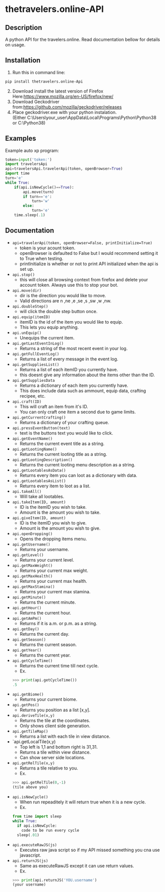 # thetravelers.online-API
## Description
A python API for the travelers.online.
Read documentation bellow for details on usage.
## Installation
1. Run this in command line:
```bash 
pip install thetravelers.online-Api
```
2. Download install the latest version of Firefox Here:https://www.mozilla.org/en-US/firefox/new/
3. Download Geckodriver from:https://github.com/mozilla/geckodriver/releases
4. Place geckodriver.exe with your python instalation. <br> (Either C:\Users\your_user\AppData\Local\Programs\Python\Python38 or C:\Python38)
## Examples
Example auto xp program:
```python
token=input('token:')
import travelersApi
api=travelersApi.travelerApi(token, openBrowser=True)
import time
turn='e'
while True:
    if(api.isNewCycle()==True):
        api.move(turn)
        if turn=='e':
            turn='w'
        else:
            turn='e'
    time.sleep(.1)
```
## Documentation
- `api=travelerApi(token, openBrowser=False, printInitialize=True)`
  - token is your acount token.
  - openBrowser is defaulted to False but I would recommend setting it to True when testing.
  - printInitialize is whether or not to print API initialized when the api is set up.
- `api.stop()`
  - this will close all browsing context from firefox and delete your account token. Always use this to stop your bot.
- `api.move(dir)`
  - dir is the direction you would like to move.
  - Valid directions are n ,ne ,e ,se ,s ,sw ,w ,nw.
- `api.doubleStep()`
  - will click the double step button once.
- `api.equip(itemID)`
  - itemID is the id of the item you would like to equip.
  - This lets you equip anything.
- `api.unEquip()`
  - Unequips the current item.
- `api.getLastEventInLog()`
  - Returns a string of the most recent event in your log.
- `api.getFullEventLog()`
  - Returns a list of every message in the event log.
- `api.getSuppliesList()`
  - Returns a list of each itemID you currently have.
  - this doesnt give any information about the items other than the ID.
- `api.getSuppliesData`
  - Returns a dictionary of each item you currently have.
  - This does include data such as ammount, equip data, crafting recipee, etc.
-  `api.craft(ID)`
   - This will craft an item from it's ID.
   - You can only craft one item a second due to game limits.
- `api.getCurrentCrafting()`
  - Returns a dictionary of your crafting queue.
- `api.pressEventButton(text)`
  - text is the buttons text you would like to click.
- `api.getEventName()`
  - Returns the current event title as a string.
- `api.getLootingName()`
  - Returns the current looting title as a string.
- `api.getLootingDescription()`
  - Returns the current looting menu description as a string.
- `api.getLootablesAsData()`
  - Returns every item you can loot as a dictionary with data.
- `api.getLootablesAsList()`
  - Returns every item to loot as a list.
- `api.takeAll()`
  - Will take all lootables.
- `api.takeItem(ID, amount)`
  - ID is the itemID you wish to take.
  - Amount is the amount you wish to take.
- `api.giveItem(ID, amount)`
  - ID is the itemID you wish to give.
  - Amount is the amount you wish to give.
- `api.openDropping()`
  - Opens the dropping items menu.
- `api.getUsername()`
  - Returns your username.
- `api.getLevel()`
  - Returns your current level.
- `api.getMaxWeight()`
  - Returns your current max weight.
- `api.getMaxHealth()`
  - Returns your current max health.
- `api.getMaxStamina()`
  - Returns your current max stamina.
- `api.getMinute()`
  - Returns the current minute.
- `api.getHour()`
  - Returns the current hour.
- `api.getAmPm()`
  - Returns if it is a.m. or p.m. as a string.
- `api.getDay()`
  - Returns the current day.
- `api.getSeason()`
  - Returns the current season.
- `api.getYear()`
  - Returns the current year.
- `api.getCycleTime()`
  - Returns the current time till next cycle.
  - Ex. 
  ```python
  >>> print(api.getCycleTime())
  .5
  ```
- `api.getBiome()`
  - Returns your current biome.
- `api.getPos()`
  - Returns you position as a list [x,y].
- `api.deriveTile(x,y)`
  - Returns the tile at the coordinates.
  - Only shows client side generation.
- `api.getTileMap()`
  - Returns a list with each tile in view distance.
- `api.getLocalTile(x,y)
  - Top left is 1,1 and bottom right is 31,31.
  - Returns a tile within view distance.
  - Can show server side locations.
- `api.getRelTile(x,y)`
  - Returns a tile relative to you.
  - Ex.
  ```python
  >>> api.getRelTile(0,-1)
  (tile above you)
  ```
- `api.isNewCycle()`
  - When run repeaditely it will return true when it is a new cycle.
  - Ex.
  ```python
  from time import sleep
  while True:
    if api.isNewCycle:
      code to be run every cycle
    sleep(.01)
  ```
- `api.executeRawJS(js)`
  - Executes raw java script so if my API missed something you cna use javascript.
- `api.returnJS(js)`
  - Same as executeRawJS except it can use return values.
  - Ex. 
  ```python
  >>> print(api.returnJS('YOU.username')
  (your username)
  ```
